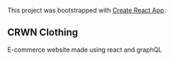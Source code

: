 This project was bootstrapped with [Create React App](https://github.com/facebook/create-react-app).

## CRWN Clothing

E-commerce website made using react and graphQL
